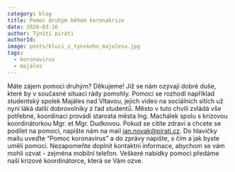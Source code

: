 ```yaml
---
category: blog
title: Pomoc druhým během koronakrize
date: 2020-03-16
author: Týnští piráti
authorId:
image: posts/kluci_z_tynskeho_majalesu.jpg
tags: 
  - koronavirus
  - majáles
---
```

Máte zájem pomoci druhým? Děkujeme! 
Již se nám ozývají dobré duše, které by v současné situaci rády pomohly. Pomoci se rozhodl například studentský spolek Majáles nad Vltavou, jejich video na sociálních sítích už nyní láká další dobrovolníky z řad studentů. Město v tuto chvíli zvládá vše potřebné, koordinaci provádí starosta města Ing. Machálek spolu s krizovou koordinátorkou Mgr. et Mgr. Dudkovou. Pokud se cítíte zdraví a chcete se podílet na pomoci, napište nám na mail jan.novak@pirati.cz. Do hlavičky mailu uveďte “Pomoc koronavirus” a do zprávy napište, s čím a jak byste uměli pomoci. Nezapomeňte doplnit kontaktní informace, abychom se vám mohli ozvat - zejména mobilní telefon. Veškeré nabídky pomoci předáme naší krizové koordinátorce, která se Vám ozve.
